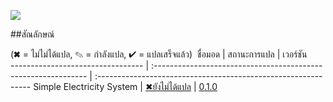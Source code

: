 ![](https://thaigameguide.com/wp-content/uploads/2016/02/Stardew-Valley-Buy.jpg)

##สัณลักษณ์

(✖ = ไม่ไม่ได้แปล, ✎ = กำลังแปล, ✔ = แปลเสร็จแล้ว)
&nbsp;ชื่อมอด                            | สถานะการแปล                                                 | เวอร์ชัน  
--------------------------------- | :------------------------------------------------------------- | :-------------------------------------------------------------
 Simple Electricity System | [✖ยังไม่ได้แปล](Simple%Electricity%System/) | [0.1.0](https://www.nexusmods.com/stardewvalley/mods/10199?tab=description)
